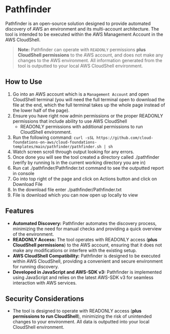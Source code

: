 # Pathfinder

Pathfinder is an open-source solution designed to provide automated discovery of AWS an environment and its multi-account architecture. The tool is intended to be executed within the AWS Management Account in the AWS CloudShell.

>**Note:** Pathfinder can operate with `READONLY` permissions **plus CloudShell permissions** to the AWS account, and does not make any changes to the AWS environment. All information generated from the tool is outputted to your local AWS CloudShell environment.

## How to Use

1. Go into an AWS account which is a `Management Account` and open CloudShell terminal (you will need the full terminal open to download the file at the end, which the full terminal takes up the whole page instead of the lower half of the page).
2. Ensure you have right now admin permissions or the proper READONLY permissions that include ability to use AWS CloudShell
    * READONLY permissions with additional permissions to run CloudShell environment.
3. Run the following command: `curl -sSL https://github.com/cloud-foundations-on-aws/cloud-foundations-templates/main/pathfinder/pathfinder.sh | sh`
4. Watch screen scroll through output looking for any errors.
5. Once done you will see the tool created a directory called ./pathfinder (verify by running ls in the current working directory you are in)
6. Run cat ./pathfinder/Pathfinder.txt command to see the outputted report in console
7. Go into top right of the page and click on Actions button and click on Download File
8. In the download file enter ./pathfinder/Pathfinder.txt
9. File is download which you can now open up locally to view

## Features

* **Automated Discovery:** Pathfinder automates the discovery process, minimizing the need for manual checks and providing a quick overview of the environment.
* **READONLY Access:** The tool operates with READONLY access (**plus CloudShell permissions**) to the AWS account, ensuring that it does not make any modifications or interfere with the existing setup.
* **AWS CloudShell Compatibility:** Pathfinder is designed to be executed within AWS CloudShell, providing a convenient and secure environment for running discovery.
* **Developed in JavaScript and AWS-SDK v3:** Pathfinder is implemented using JavaScript and relies on the latest AWS-SDK v3 for seamless interaction with AWS services.

## Security Considerations

* The tool is designed to operate with READONLY access (**plus permissions to run CloudShell**), minimizing the risk of unintended changes to your environment. All data is outputted into your local CloudShell environment.
